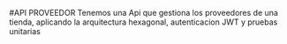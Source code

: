 #API PROVEEDOR
Tenemos una Api que gestiona los proveedores de una tienda, aplicando la arquitectura hexagonal, autenticacion JWT y pruebas unitarias 
